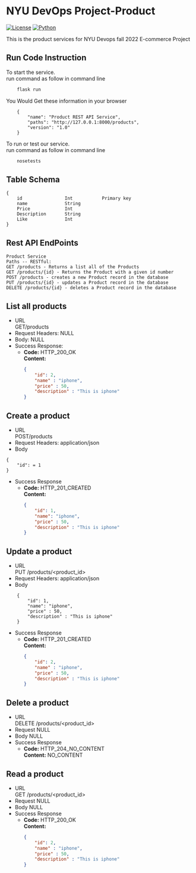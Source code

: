# NYU DevOps Project-Product

[![License](https://img.shields.io/badge/License-Apache_2.0-blue.svg)](https://opensource.org/licenses/Apache-2.0)
[![Python](https://img.shields.io/badge/Language-Python-blue.svg)](https://python.org/)

This is the product services for NYU Devops fall 2022 E-commerce Project

## Run Code Instruction

To start the service.\
run command as follow in command line

```bash
    flask run
```

You Would Get these information in your browser

```
    {
        "name": "Product REST API Service", 
        "paths": "http://127.0.0.1:8000/products", 
        "version": "1.0"
    }
```

To run or test our service.\
run command as follow in command line

```bash
    nosetests
```

## Table Schema

```test
{
    id                Int           Primary key
    name              String          
    Price             Int
    Description       String
    Like              Int
}
```

## Rest API EndPoints

```
Product Service
Paths -- RESTful:
GET /products - Returns a list all of the Products
GET /products/{id} - Returns the Product with a given id number
POST /products - creates a new Product record in the database
PUT /products/{id} - updates a Product record in the database
DELETE /products/{id} - deletes a Product record in the database
```

## List all products
* URL <br>
  GET/products
* Request Headers: NULL
* Body: NULL
* Success Response:
  * **Code:** HTTP_200_OK <br />
    **Content:** 
    ```json
    {
        "id": 2,
        "name" : "iphone",
        "price" : 50,
        "description" : "This is iphone"
    }
    ```

## Create a product
* URL <br>
  POST/products <br>
* Request Headers: application/json
* Body 
```
{
    "id": = 1
}
```
* Success Response
  * **Code:** HTTP_201_CREATED <br />
    **Content:** 
    ``` json
    { 
        "id": 1,
        "name": "iphone",
        "price" : 50, 
        "description" : "This is iphone"
    }
    ```

## Update a product
* URL <br>
  PUT /products/<product_id>
* Request Headers: application/json
* Body
``` 
    { 
        "id": 1,
        "name": "iphone",
        "price" : 50, 
        "description" : "This is iphone"
    }
 ```
* Success Response
  * **Code:** HTTP_201_CREATED <br />
    **Content:** 
    ```json
    {
        "id": 2,
        "name" : "iphone",
        "price" : 50,
        "description" : "This is iphone"
    }
    ```

## Delete a product
* URL <br>
  DELETE /products/<product_id>
* Request NULL
* Body NULL
* Success Response
  * **Code:** HTTP_204_NO_CONTENT <br />
    **Content:** 
    NO_CONTENT
  

## Read a product
* URL <br>
  GET /products/<product_id>
* Request NULL
* Body NULL
* Success Response
  * **Code:** HTTP_200_OK <br />
    **Content:** 
    ```json
    {
        "id": 2,
        "name" : "iphone",
        "price" : 50,
        "description" : "This is iphone"
    }
    ```

